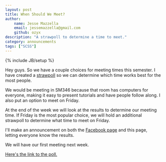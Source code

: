 ```yaml
---
layout: post
title: When Should We Meet?
author:
    name: Jesse Mazzella
    email: jessemazzella@gmail.com
    github: ozyx
description: "A strawpoll to determine a time to meet."
category: announcements
tags: ["SCSS"]
---
```

{% include JB/setup %}

Hey guys. So we have a couple choices for meeting times this semester.
I have created a [strawpoll](http://strawpoll.me/6641968) so we can determine which time works best for the most people.

We would be meeting in SM346 because that room has computers for everyone, making it easy to present tutorials and have people follow along.
I also put an option to meet on Friday.

At the end of the week we will look at the results to determine our meeting time. 
If Friday is the most popular choice, we will hold an additional strawpoll to determine what time to meet on Friday.

I'll make an announcement on both the [Facebook page](https://www.facebook.com/groups/SaddlebackCollegeCSS) and this page, letting everyone know the results.

We will have our first meeting next week.

[Here's the link to the poll.](http://strawpoll.me/6641968)
